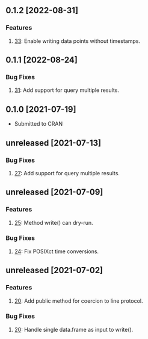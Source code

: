 ## 0.1.2 [2022-08-31]

### Features

1. [33](https://github.com/influxdata/influxdb-client-r/pull/33): Enable writing data points without timestamps.

## 0.1.1 [2022-08-24]

### Bug Fixes

1. [31](https://github.com/influxdata/influxdb-client-r/pull/31): Add support for query multiple results.

## 0.1.0 [2021-07-19]

* Submitted to CRAN

## unreleased [2021-07-13]

### Bug Fixes

1. [27](https://github.com/influxdata/influxdb-client-r/pull/27): Add support for query multiple results.


## unreleased [2021-07-09]

### Features

1. [25](https://github.com/influxdata/influxdb-client-r/pull/25): Method write() can dry-run.

### Bug Fixes

1. [24](https://github.com/influxdata/influxdb-client-r/pull/24): Fix POSIXct time conversions.


## unreleased [2021-07-02]

### Features

1. [20](https://github.com/influxdata/influxdb-client-r/pull/20): Add public method for coercion to line protocol.

### Bug Fixes

1. [20](https://github.com/influxdata/influxdb-client-r/pull/20): Handle single data.frame as input to write().
